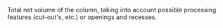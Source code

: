 Total net volume of the column, taking into account possible processing features (cut-out's, etc.) or openings and recesses.